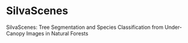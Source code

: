 # SilvaScenes
SilvaScenes: Tree Segmentation and Species Classification from Under-Canopy Images in Natural Forests
